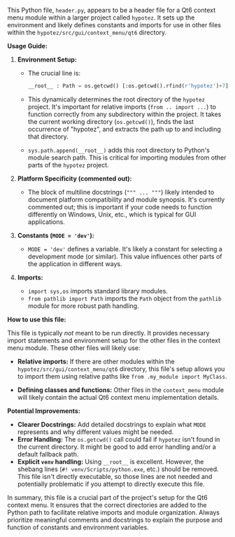 This Python file, `header.py`, appears to be a header file for a Qt6 context menu module within a larger project called `hypotez`.  It sets up the environment and likely defines constants and imports for use in other files within the `hypotez/src/gui/context_menu/qt6` directory.

**Usage Guide:**

1. **Environment Setup:**
   - The crucial line is:
     ```python
     __root__ : Path = os.getcwd() [:os.getcwd().rfind(r'hypotez')+7]
     ```
   - This dynamically determines the root directory of the `hypotez` project.  It's important for relative imports (`from .. import ...`) to function correctly from any subdirectory within the project.  It takes the current working directory (`os.getcwd()`), finds the last occurrence of "hypotez", and extracts the path up to and including that directory.

   - `sys.path.append(__root__)` adds this root directory to Python's module search path. This is critical for importing modules from other parts of the `hypotez` project.

2. **Platform Specificity (commented out):**
   - The block of multiline docstrings (`""" ... """`) likely intended to document platform compatibility and module synopsis.  It's currently commented out; this is important if your code needs to function differently on Windows, Unix, etc., which is typical for GUI applications.

3. **Constants (`MODE = 'dev'`):**
   - `MODE = 'dev'` defines a variable.  It's likely a constant for selecting a development mode (or similar).  This value influences other parts of the application in different ways.

4. **Imports:**
   - `import sys,os` imports standard library modules.
   - `from pathlib import Path` imports the `Path` object from the `pathlib` module for more robust path handling.

**How to use this file:**

This file is typically *not* meant to be run directly.  It provides necessary import statements and environment setup for the other files in the context menu module.  These other files will likely use:

* **Relative imports:**  If there are other modules within the `hypotez/src/gui/context_menu/qt6` directory, this file's setup allows you to import them using relative paths like `from .my_module import MyClass`.

* **Defining classes and functions:** Other files in the `context_menu` module will likely contain the actual Qt6 context menu implementation details.


**Potential Improvements:**

- **Clearer Docstrings:** Add detailed docstrings to explain what `MODE` represents and why different values might be needed.
- **Error Handling:** The `os.getcwd()` call could fail if `hypotez` isn't found in the current directory. It might be good to add error handling and/or a default fallback path.
- **Explicit `venv` handling:** Using `__root__` is excellent. However, the shebang lines (`#! venv/Scripts/python.exe`, etc.) should be removed. This file isn't directly executable, so those lines are not needed and potentially problematic if you attempt to directly execute this file.


In summary, this file is a crucial part of the project's setup for the Qt6 context menu. It ensures that the correct directories are added to the Python path to facilitate relative imports and module organization. Always prioritize meaningful comments and docstrings to explain the purpose and function of constants and environment variables.